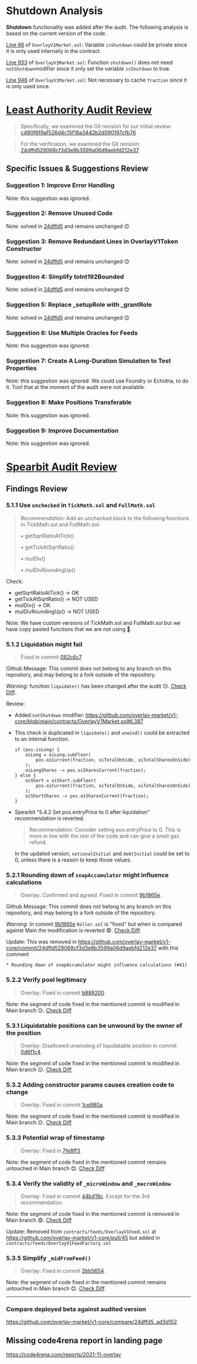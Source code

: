 # Shutdown Analysis

__Shutdown__ functionality was added after the audit. The following analysis is based on the current version of the code.

[Line 66](https://github.com/overlay-market/v1-core/blob/main/contracts/OverlayV1Market.sol#L66) of `OverlayV1Market.sol`: Variable `isShutdown` could be private since it is only used internally in the contract.

[Line 933](https://github.com/overlay-market/v1-core/blob/main/contracts/OverlayV1Market.sol#L933) of `OverlayV1Market.sol`: Function `shutdown()` does not need `notShutdown`modifier since it only set the variable `isShutdown` to true.

[Line 946](https://github.com/overlay-market/v1-core/blob/main/contracts/OverlayV1Market.sol#L946) of `OverlayV1Market.sol`: Not necessary to cache `fraction` since it is only used once.

# [Least Authority Audit Review](https://github.com/overlay-market/v1-core/tree/main/audits/leastauthority)

>Specifically, we examined the Git revision for our initial review:
>[c480f6f9af526d4c15f16a3442b2d090197cfb76](https://github.com/overlay-market/v1-core/commit/c480f6f9af526d4c15f16a3442b2d090197cfb76)

>For the verification, we examined the Git revision:
>[24dffd529068cf3d3e8b3599a06d9aebfd212e37](https://github.com/overlay-market/v1-core/commit/24dffd529068cf3d3e8b3599a06d9aebfd212e37)

## Specific Issues & Suggestions Review

### Suggestion 1: Improve Error Handling

Note: this suggestion was ignored.

### Suggestion 2: Remove Unused Code

Note: solved in [24dffd5](https://github.com/overlay-market/v1-core/commit/24dffd529068cf3d3e8b3599a06d9aebfd212e37) and remains unchanged 😊

### Suggestion 3: Remove Redundant Lines in OverlayV1Token Constructor

Note: solved in [24dffd5](https://github.com/overlay-market/v1-core/commit/24dffd529068cf3d3e8b3599a06d9aebfd212e37) and remains unchanged 😊

### Suggestion 4: Simplify toInt192Bounded

Note: solved in [24dffd5](https://github.com/overlay-market/v1-core/commit/24dffd529068cf3d3e8b3599a06d9aebfd212e37) and remains unchanged 😊

### Suggestion 5: Replace _setupRole with _grantRole

Note: solved in [24dffd5](https://github.com/overlay-market/v1-core/commit/24dffd529068cf3d3e8b3599a06d9aebfd212e37) and remains unchanged 😊

### Suggestion 6: Use Multiple Oracles for Feeds

Note: this suggestion was ignored.

### Suggestion 7: Create A Long-Duration Simulation to Test Properties

Note: this suggestion was ignored. We could use Foundry or Echidna, to do it. Tool that at the moment of the audit were not available.

### Suggestion 8: Make Positions Transferable

Note: this suggestion was ignored.

### Suggestion 9: Improve Documentation

Note: this suggestion was ignored.

# [Spearbit Audit Review](https://github.com/overlay-market/v1-core/blob/main/audits/spearbit/audit.pdf)

## Findings Review

### 5.1.1 Use `unchecked` in `TickMath.sol` and `FullMath.sol`

>*Recommendation*: Add an unchecked block to the following functions in TickMath.sol and FullMath.sol:
>
>• getSqrtRatioAtTick()
>
>• getTickAtSqrtRatio()
>
>• mulDiv()
>
>• mulDivRoundingUp()

Check: 
- getSqrtRatioAtTick() -> OK
- getTickAtSqrtRatio() -> NOT USED
- mulDiv() -> OK
- mulDivRoundingUp() -> NOT USED

Note: We have custom versions of TickMath.sol and FullMath.sol but we have copy pasted functions that we are not using 🤔.

### 5.1.2 Liquidation might fail

>Fixed in commit [082c6c7](https://github.com/overlay-market/v1-core/tree/082c6c71ea3f65a0ce20cae4a9ca895656a0690e).

Github Message: This commit does not belong to any branch on this repository, and may belong to a fork outside of the repository.

*Warning*: function `liquidate()` has been changed after the audit 😔. [Check Diff](https://github.com/overlay-market/v1-core/compare/082c6c7..ad3d152).

Review:

- Added `notShutdown` modifier: https://github.com/overlay-market/v1-core/blob/main/contracts/OverlayV1Market.sol#L387

- This check is duplicated in `liquidate()` and `unwind()` could be extracted to an internal function.

    ```solidity
    if (pos.isLong) {
        oiLong = oiLong.subFloor(
            pos.oiCurrent(fraction, oiTotalOnSide, oiTotalSharesOnSide)
        );
        oiLongShares -= pos.oiSharesCurrent(fraction);
    } else {
        oiShort = oiShort.subFloor(
            pos.oiCurrent(fraction, oiTotalOnSide, oiTotalSharesOnSide)
        );
        oiShortShares -= pos.oiSharesCurrent(fraction);
    }
    ```

- Spearbit "5.4.2 Set pos.entryPrice to 0 after liquidation" recommendation is reverted.
    
    >Recommendation: Consider setting pos.entryPrice to 0. This is more in line with the rest of the code and can give a small gas refund.

    In the updated version, `notionalInitial` and `debtInitial` could be set to 0, unless there is a reason to keep those values.

### 5.2.1 Rounding down of `snapAccumulator` might influence calculations

>Overlay: Confirmed and agreed. Fixed in commit [9b1865e](https://github.com/overlay-market/v1-core/tree/9b1865e).

Github Message: This commit does not belong to any branch on this repository, and may belong to a fork outside of the repository.

*Warning*: In commit [9b1865e](https://github.com/overlay-market/v1-core/tree/9b1865e) `Roller.sol` is "fixed" but when is compared against Main the modification is reverted 😨. [Check Diff](https://github.com/overlay-market/v1-core/compare/9b1865e..ad3d152).

Update: This was removed in https://github.com/overlay-market/v1-core/commit/24dffd529068cf3d3e8b3599a06d9aebfd212e37 with this comment

    * Rounding down of snapAccumulator might influence calculations (#41)

### 5.2.2 Verify pool legitimacy

>Overlay: Fixed in commit [b889200](https://github.com/overlay-market/v1-core/pull/45/commits/b889200e87fc7c77ed8003a779ce4fb2068f8761).

Note: the segment of code fixed in the mentioned commit is modified in Main branch 😔. [Check Diff](https://github.com/overlay-market/v1-core/compare/b889200..ad3d152)

### 5.3.1 Liquidatable positions can be unwound by the owner of the position

>Overlay: Disallowed unwinding of liquidatable position in commit [0d6f1c4](https://github.com/overlay-market/v1-core/pull/44/commits/0d6f1c4e689cc59bcbc0deb055e87397af60d24e).

Note: the segment of code fixed in the mentioned commit is modified in Main branch 😔. [Check Diff](https://github.com/overlay-market/v1-core/compare/0d6f1c4..ad3d152)

### 5.3.2 Adding constructor params causes creation code to change

>Overlay: Fixed in commit [1ce980a](https://github.com/overlay-market/v1-core/pull/44/commits/1ce980a956b1eada94786979e1083d6e7f35b903).

Note: the segment of code fixed in the mentioned commit is modified in Main branch 😔. [Check Diff](https://github.com/overlay-market/v1-core/compare/1ce980a..main)

### 5.3.3 Potential wrap of timestamp

>Overlay: Fixed in [7fe8ff3](https://github.com/overlay-market/v1-core/pull/44/commits/7fe8ff3a2155e67e15a0a6e88415bb400f140c68).

Note: the segment of code fixed in the mentioned commit remains untouched in Main branch 😊. [Check Diff](https://github.com/overlay-market/v1-core/compare/1ce980a..main)


### 5.3.4 Verify the validity of `_microWindow` and `_macroWindow`

>Overlay: Fixed in commit [44b419c](https://github.com/overlay-market/v1-core/pull/44/commits/44b419c254ebb532b844434ecdb248bacbf7bc73). Except for the 3rd recommendation.

Note: the segment of code fixed in the mentioned commit is removed in Main branch 😨. [Check Diff](https://github.com/overlay-market/v1-core/compare/44b419c..main)

Update: Removed from `contracts/feeds/OverlayV1Feed.sol` at https://github.com/overlay-market/v1-core/pull/45 but added in `contracts/feeds/OverlayV1FeedFactory.sol`

### 5.3.5 Simplify `_midFromFeed()`

>Overlay: Fixed in commit [2bb5654](https://github.com/overlay-market/v1-core/pull/39/commits/2bb565498a771613ab3eeb49e79b035e4a80e79e).

Note: the segment of code fixed in the mentioned commit remains untouched in Main branch 😊. [Check Diff](https://github.com/overlay-market/v1-core/compare/2bb5654..main)

-------------------------------------------------------------------------------
### Compare deployed beta against audited version
https://github.com/overlay-market/v1-core/compare/24dffd5..ad3d152

## Missing code4rena report in landing page

https://code4rena.com/reports/2021-11-overlay
